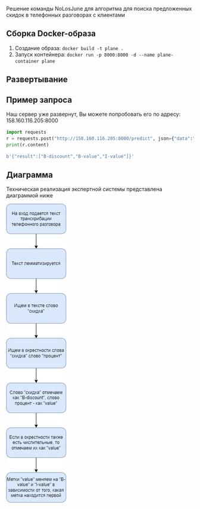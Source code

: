 Решение команды NoLosJune для алгоритма для поиска предложенных скидок в телефонных разговорах с клиентами

## Сборка Docker-образа

1. Создание образа: ```docker build -t plane .```
2. Запуск контейнера: ```docker run -p 8000:8000 -d --name plane-container plane```


## Развертывание



## Пример запроса

Наш сервер уже развернут, Вы можете попробовать его по адресу: 158.160.116.205:8000

```python
import requests
r = requests.post("http://158.160.116.205:8000/predict", json={"data":"скидка два процента"})
print(r.content)
```

```python
b'{"result":["B-discount","B-value","I-value"]}'
```

## Диаграмма

Техническая реализация экспертной системы представлена диаграммой ниже

![diagram](pictures/diagram.jpg)

